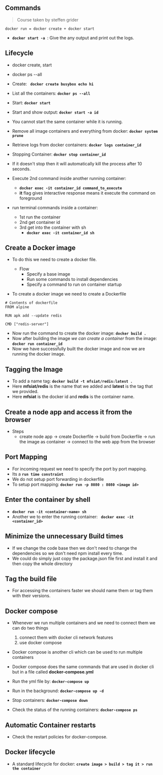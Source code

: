 ## Commands

> Course taken by steffen grider

```
docker run = docker create + docker start

```

- **`docker start -a `**: Give the any output and print out the logs.

## Lifecycle

- docker create, start
- docker ps --all
- Create: **` docker create busybox echo hi`**
- List all the containers: **`docker ps --all`**
- Start: **`docker start`**
- Start and show output: **`docker start -a id`**
- You cannot start the same container while it is running.
- Remove all image containers and everything from docker: **`docker system prune`**
- Retrieve logs from docker containers: **`docker logs container_id`**
- Stopping Container: **`docker stop container_id`**
- If it doesn't stop then it will automatically kill the process after 10 seconds.
- Execute 2nd command inside another running container:

  - **`docker exec -it container_id command_to_execute`**
  - **it** flag gives interactive response means it execute the command on foreground

- run terminal commands inside a container:
  - 1st run the container
  - 2nd get container id
  - 3rd get into the container with sh
    - **`docker exec -it container_id sh`**

## Create a Docker image

- To do this we need to create a docker file.

  - Flow
    - Specify a base image
    - Run some commands to install dependencies
    - Specify a command to run on container startup

- To create a docker image we need to create a Dockerfile

```
# Contents of dockerfile
FROM alpine

RUN apk add --update redis

CMD ["redis-server"]
```

- Now run the command to create the docker image: **`docker build .`**
- Now after building the image _we can create a container_ from the image: **`docker run container_id`**
- Now we have successfully built the docker image and now we are running the docker image.

## Tagging the Image

- To add a name tag: **`docker build -t mfsiat/redis:latest . `**
- Here **mfsiat/redis** is the name that we added and **latest** is the tag that we provided.
- Here **mfsiat** is the docker id and **redis** is the container name.

## Create a node app and access it from the browser

- Steps
  - create node app -> create Dockerfile -> build from Dockerfile -> run the image as container -> connect to the web app from the browser

## Port Mapping

- For incoming request we need to specify the port by port mapping.
- Its a **`run time constraint`**
- We do not setup port forwarding in dockerfile
- To setup port mapping: **`docker run -p 8080 : 8080 <image id>`**

## Enter the container by shell

- **`docker run -it <container-name> sh`**
- Another we to enter the running container: **` docker exec -it <container_id>`**

## Minimize the unnecessary Build times

- If we change the code base then we don't need to change the dependencies so we don't need npm install every time.
- We could do simply just copy the package.json file first and install it and then copy the whole directory

## Tag the build file

- For accessing the containers faster we should name them or tag them with their versions.

## Docker compose

- Whenever we run multiple containers and we need to connect them we can do two things

  1. connect them with docker cli network features
  2. use docker compose

- Docker compose is another cli which can be used to run multiple containers

- Docker compose does the same commands that are used in docker cli but in a file called **docker-compose.yml**

- Run the yml file by: **`docker-compose up`**
- Run in the background: **`docker-compose up -d`**
- Stop containers: **`docker-compose down`**
- Check the status of the running containers: **`docker-compose ps`**

## Automatic Container restarts

- Check the restart policies for docker-compose.

## Docker lifecycle

- A standard lifecycle for docker: **`create image > build > tag it > run the container`**
